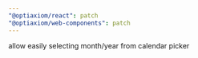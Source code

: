 ```yaml
---
"@optiaxiom/react": patch
"@optiaxiom/web-components": patch
---
```


allow easily selecting month/year from calendar picker
